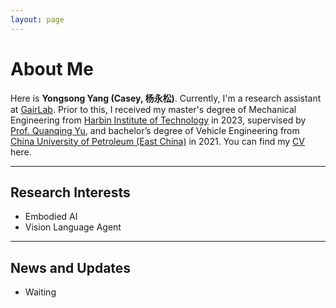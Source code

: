 ```yaml
---
layout: page
---
```


# About Me

Here is **Yongsong Yang (Casey, 杨永松)**. Currently, I'm a research assistant at [GairLab](https://metaslam.github.io/). Prior to this, I received my master's degree of Mechanical Engineering from [Harbin Institute of Technology](https://www.hit.edu.cn/) in 2023, supervised by [Prof. Quanqing Yu](https://homepage.hit.edu.cn/YUQUANQING), and bachelor’s degree of Vehicle Engineering from [China University of Petroleum (East China)](https://www.upc.edu.cn/) in 2021.
You can find my [CV](https://yongsongyang.github.io/file/CV-YongsongYang.pdf) here.

---

## Research Interests

- Embodied AI
- Vision Language Agent


---

## News and Updates

- Waiting

<br>


